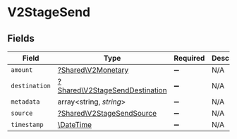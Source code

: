 # V2StageSend


## Fields

| Field                                                                           | Type                                                                            | Required                                                                        | Description                                                                     |
| ------------------------------------------------------------------------------- | ------------------------------------------------------------------------------- | ------------------------------------------------------------------------------- | ------------------------------------------------------------------------------- |
| `amount`                                                                        | [?Shared\V2Monetary](../../Models/Shared/V2Monetary.md)                         | :heavy_minus_sign:                                                              | N/A                                                                             |
| `destination`                                                                   | [?Shared\V2StageSendDestination](../../Models/Shared/V2StageSendDestination.md) | :heavy_minus_sign:                                                              | N/A                                                                             |
| `metadata`                                                                      | array<string, *string*>                                                         | :heavy_minus_sign:                                                              | N/A                                                                             |
| `source`                                                                        | [?Shared\V2StageSendSource](../../Models/Shared/V2StageSendSource.md)           | :heavy_minus_sign:                                                              | N/A                                                                             |
| `timestamp`                                                                     | [\DateTime](https://www.php.net/manual/en/class.datetime.php)                   | :heavy_minus_sign:                                                              | N/A                                                                             |